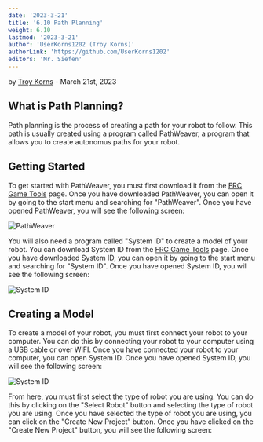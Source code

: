 ```yaml
---
date: '2023-3-21'
title: '6.10 Path Planning'
weight: 6.10
lastmod: '2023-3-21'
author: 'UserKorns1202 (Troy Korns)'
authorLink: 'https://github.com/UserKorns1202'
editors: 'Mr. Siefen'
---
```

by [Troy Korns](https://github.com/UserKorns1202) - March 21st, 2023

## What is Path Planning?

Path planning is the process of creating a path for your robot to follow. This path is usually created using a program called PathWeaver, a program that allows you to create autonomus paths for your robot.

## Getting Started

To get started with PathWeaver, you must first download it from the [FRC Game Tools](https://docs.wpilib.org/en/stable/docs/getting-started/getting-started-frc-control-system/wpilib-setup.html#frc-game-tools) page. Once you have downloaded PathWeaver, you can open it by going to the start menu and searching for "PathWeaver". Once you have opened PathWeaver, you will see the following screen:

![PathWeaver](/images/programming/pathweaver.png)

You will also need a program called "System ID" to create a model of your robot. You can download System ID from the [FRC Game Tools](https://docs.wpilib.org/en/stable/docs/getting-started/getting-started-frc-control-system/wpilib-setup.html#frc-game-tools) page. Once you have downloaded System ID, you can open it by going to the start menu and searching for "System ID". Once you have opened System ID, you will see the following screen:

![System ID](/images/programming/systemid.png)

## Creating a Model

To create a model of your robot, you must first connect your robot to your computer. You can do this by connecting your robot to your computer using a USB cable or over WIFI. Once you have connected your robot to your computer, you can open System ID. Once you have opened System ID, you will see the following screen:

![System ID](/images/programming/systemid.png)

From here, you must first select the type of robot you are using. You can do this by clicking on the "Select Robot" button and selecting the type of robot you are using. Once you have selected the type of robot you are using, you can click on the "Create New Project" button. Once you have clicked on the "Create New Project" button, you will see the following screen: